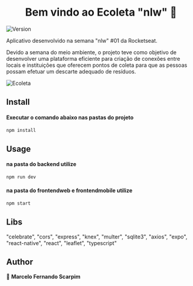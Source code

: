 <h1 align="center">Bem vindo ao Ecoleta "nlw" 👋</h1>
<p>
  <img alt="Version" src="https://img.shields.io/badge/version-1.0.0-blue.svg?cacheSeconds=2592000" />
</p>

Aplicativo desenvolvido na semana "nlw" #01 da Rocketseat.

Devido a semana do meio ambiente, o projeto teve como objetivo de desenvolver uma plataforma eficiente para criação de conexões entre 
locais e instituições que oferecem pontos de coleta para que as pessoas possam efetuar um descarte adequado de resíduos.

![Ecoleta](https://user-images.githubusercontent.com/7563681/84400600-9f2c7d00-abd8-11ea-9301-bf632029eaf0.png)

## Install
#### Executar o comando abaixo nas pastas do projeto

```sh
npm install 
```

## Usage
#### na pasta do backend utilize

```sh
npm run dev
```

#### na pasta do frontendweb e frontendmobile utilize

```sh
npm start
```

## Libs

"celebrate", "cors", "express", "knex", "multer", "sqlite3",
"axios", "expo", "react-native", "react", "leaflet", "typescript"

## Author
👤 **Marcelo Fernando Scarpim**
